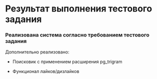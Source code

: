 # Результат выполнения тестового задания

### Реализована система согласно требованием тестового задания


Дополнительно реализовано:

* Поисковик с применением расширения pg_trigram

* Функционал лайков/дизлайков
